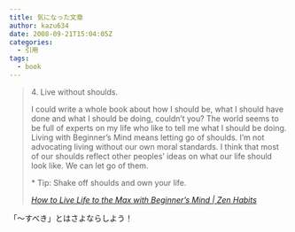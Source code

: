 ```yaml
---
title: 気になった文章
author: kazu634
date: 2008-09-21T15:04:05Z
categories:
  - 引用
tags:
  - book
---
```

<div class="section">
<blockquote title="How to Live Life to the Max with Beginner’s Mind | Zen Habits" cite="http://zenhabits.net/2008/09/how-to-live-life-to-the-max-with-beginners-mind/">
<p>
      4. Live without shoulds.
</p>

<p>
      I could write a whole book about how I should be, what I should have done and what I should be doing, couldn’t you? The world seems to be full of experts on my life who like to tell me what I should be doing. Living with Beginner’s Mind means letting go of shoulds. I’m not advocating living without our own moral standards. I think that most of our shoulds reflect other peoples’ ideas on what our life should look like. We can let go of them.
</p>

<p>
      * Tip: Shake off shoulds and own your life.
</p>

<p>
<cite><a href="http://zenhabits.net/2008/09/how-to-live-life-to-the-max-with-beginners-mind/" onclick="__gaTracker('send', 'event', 'outbound-article', 'http://zenhabits.net/2008/09/how-to-live-life-to-the-max-with-beginners-mind/', 'How to Live Life to the Max with Beginner’s Mind | Zen Habits');" target="_blank">How to Live Life to the Max with Beginner’s Mind | Zen Habits</a></cite>
</p>
</blockquote>

<p>
    「～すべき」とはさよならしよう！
</p>
</div>
